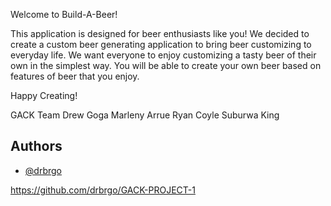 Welcome to Build-A-Beer!

This application is designed for beer enthusiasts like you! We decided to create a custom beer generating application to bring beer customizing to everyday life. We want everyone to enjoy customizing a tasty beer of their own in the simplest way. You will be able to create your own beer based on features of beer that you enjoy. 

Happy Creating!

GACK Team
Drew Goga
Marleny Arrue
Ryan Coyle
Suburwa King

## Authors

- [@drbrgo](https://github.com/drbrgo/GACK-PROJECT-1)

https://github.com/drbrgo/GACK-PROJECT-1
